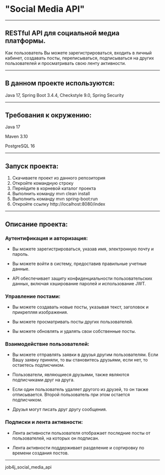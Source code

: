 # "Social Media API"
***
## RESTful API для социальной медиа платформы. 
Как пользователь Вы можете зарегистрироваться, входить в личный кабинет, создавать посты, переписываться, 
подписываться на других пользователей и просматривать свою ленту активности.

***
## В данном проекте используются: 
Java 17, Spring Boot 3.4.4, Checkstyle 9.0, 
Spring Security
***
## Требования к окружению:
Java 17

Maven 3.10

PostgreSQL 16
***
## Запуск проекта:
1. Скачиваете проект из данного репозитория
2. Откройте командную строку
3. Перейдите в корневой каталог проекта
4. Выполнить команду mvn clean install
5. Выполнить команду mvn spring-boot:run
6. Откройте ссылку http://localhost:8080/index
***
## Описание проекта:

### Аутентификация и авторизация:
- Вы можете зарегистрироваться, указав имя, электронную почту и пароль.


- Вы можете войти в систему, предоставив правильные учетные данные.


- API обеспечивает защиту конфиденциальности пользовательских данных, включая хэширование паролей и использование JWT.


### Управление постами:

- Вы можете создавать новые посты, указывая текст, заголовок и прикрепляя изображения.


- Вы можете просматривать посты других пользователей.


- Вы можете обновлять и удалять свои собственные посты.


### Взаимодействие пользователей:

- Вы можете отправлять заявки в друзья другим пользователям. Если Вашу заявку приняли, то вы становитесь друзьями, если нет, то остаетесь подписчиком.


- Пользователи, являющиеся друзьями, также являются подписчиками друг на друга.


- Если один пользователь удаляет другого из друзей, то он также отписывается. Второй пользователь при этом остается подписчиком.


- Друзья могут писать друг другу сообщения.


### Подписки и лента активности:

- Лента активности пользователя отображает последние посты от пользователей, на которых он подписан.


- Лента активности поддерживает разделение и сортировку по времени создания постов.


***
job4j_social_media_api